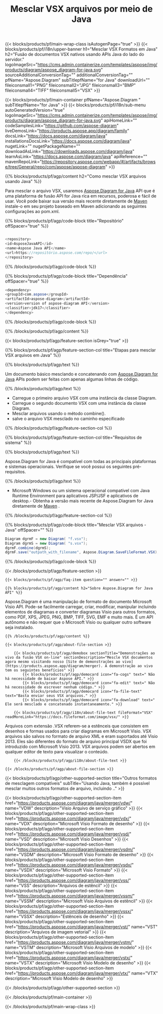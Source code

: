 ﻿---
title: Mesclar VSX arquivos por meio de Java 
weight: 5160
url: /pt/java/merger/vsx/ 
description: Java código de amostra para combinar VSX documentos no Java ambiente de tempo de execução para aplicativos JSP/JSF e aplicativos de desktop.
---
{{< blocks/products/pf/main-wrap-class isAutogenPage="true" >}}
{{< blocks/products/pf/i18n/upper-banner h1="Mesclar VSX Formatos em Java" h2="Fusão de documentos VSX nativos usando APIs Java do lado do servidor." logoImageSrc="https://cms.admin.containerize.com/templates/aspose/img/products/diagram/aspose_diagram-for-java.svg" sourceAdditionalConversionTag="" additionalConversionTag="" pfName="Aspose.Diagram" subTitlepfName="for Java" downloadUrl="" fileiconsmall1="PNG" fileiconsmall2="JPG" fileiconsmall3="BMP" fileiconsmall4="TIFF" fileiconsmall5="VSX" >}}

{{< blocks/products/pf/main-container pfName="Aspose.Diagram " subTitlepfName="for Java" >}}
{{< blocks/products/pf/i18n/sub-menu autoGeneratedVersion="true" logoImageSrc="https://cms.admin.containerize.com/templates/aspose/img/products/diagram/aspose_diagram-for-java.svg" apiHomeLink="" codeSamplesLink="https://github.com/aspose-diagram" liveDemosLink="https://products.aspose.app/diagram/family" docsLink="https://docs.aspose.com/diagram/java" installationsDocsLink="https://docs.aspose.com/diagram/java" nugetLink="" nugetPackageName="" downloadAsLink="https://downloads.aspose.com/diagram/java" learnAsLink="https://docs.aspose.com/diagram/java" apiReference="" mavenRepoLink="https://repository.aspose.com/webapp/#/artifacts/browse/tree/General/repo/com/aspose/aspose-diagram" >}}

{{% blocks/products/pf/agp/content h2="Como mesclar VSX arquivos usando Java" %}}

 Para mesclar o arquivo VSX, usaremos
 [Aspose.Diagram for Java](https://products.aspose.com/diagram/java) 
 API que é uma plataforma de fusão API for Java rica em recursos, poderosa e fácil de usar. Você pode baixar sua versão mais recente diretamente de
 [Maven](https://repository.aspose.com/webapp/#/artifacts/browse/tree/General/repo/com/aspose/aspose-diagram) 
 instale-o em seu projeto baseado em Maven adicionando as seguintes configurações ao pom.xml.

{{% blocks/products/pf/agp/code-block title="Repositório" offSpacer="true" %}}

```cs

<repository>
<id>AsposeJavaAPI</id>
<name>Aspose Java API</name>
<url>https://repositório.aspose.com/repo/</url>
</repository>


```

{{% /blocks/products/pf/agp/code-block %}}

{{% blocks/products/pf/agp/code-block title="Dependência" offSpacer="true" %}}

```cs
<dependency>
<groupId>com.aspose</groupId>
<artifactId>aspose-diagram</artifactId>
<version>version of aspose-diagram API</version>
<classifier>jdk17</classifier>
</dependency>


```

{{% /blocks/products/pf/agp/code-block %}}

{{% /blocks/products/pf/agp/content %}}

{{< blocks/products/pf/agp/feature-section isGrey="true" >}}

{{% blocks/products/pf/agp/feature-section-col title="Etapas para mesclar VSX arquivos em Java" %}}

{{% blocks/products/pf/agp/text %}}

 Um documento básico mesclando e concatenando com
 [Aspose.Diagram for Java](https://products.aspose.com/diagram/java) 
 APIs podem ser feitas com apenas algumas linhas de código.

{{% /blocks/products/pf/agp/text %}}

+ Carregue o primeiro arquivo VSX com uma instância da classe Diagram.
+ Carregue o segundo documento VSX com uma instância da classe Diagram.
+ Mesclar arquivos usando o método combine().
+ salve o arquivo VSX mesclado no caminho especificado

{{% /blocks/products/pf/agp/feature-section-col %}}

{{% blocks/products/pf/agp/feature-section-col title="Requisitos de sistema" %}}

{{% blocks/products/pf/agp/text %}}

 Aspose.Diagram for Java é compatível com todas as principais plataformas e sistemas operacionais. Verifique se você possui os seguintes pré-requisitos.

{{% /blocks/products/pf/agp/text %}}

- Microsoft Windows ou um sistema operacional compatível com Java Runtime Environment para aplicativos JSP/JSF e aplicativos de desktop.- Obtenha a versão mais recente de Aspose.Diagram for Java diretamente de [Maven](https://repository.aspose.com/webapp/#/artifacts/browse/tree/General/repo/com/aspose/aspose-diagram)  .

{{% /blocks/products/pf/agp/feature-section-col %}}

{{% blocks/products/pf/agp/code-block title="Mesclar VSX arquivos - Java" offSpacer="" %}}

```cs
Diagram dgrmF = new Diagram( "f.vsx");
Diagram dgrmS = new Diagram( "s.vsx");
dgrmF.combine(dgrmS);
dgrmF.save("outpath_with_filename", Aspose.Diagram.SaveFileFormat.VSX);  


```

{{% /blocks/products/pf/agp/code-block %}}

{{< /blocks/products/pf/agp/feature-section >}}

    {{< blocks/products/pf/agp/faq-item question="" answer="" >}}
 

<!-- aboutfile Starts -->

    {{% blocks/products/pf/agp/content h2="Sobre Aspose.Diagram for Java API" %}}

 Aspose.Diagram é uma manipulação de formato de documento Microsoft Visio API. Pode-se facilmente carregar, criar, modificar, manipular incluindo elementos de diagramas e converter diagramas Visio para outros formatos, como PDF, XPS, JPEG, PNG, BMP, TIFF, SVG, EMF e muito mais. É um API autônomo e não requer que o Microsoft Visio ou qualquer outro software seja instalado.  



    {{% /blocks/products/pf/agp/content %}}

    {{< blocks/products/pf/agp/about-file-section >}}

        {{< blocks/products/pf/agp/demobox sectionTitle="Demonstrações ao vivo da fusão VSX on-line" sectionDescription="Mescle VSX documentos agora mesmo visitando nosso [Site de demonstrações ao vivo](https://products.aspose.app/diagram/merger). A demonstração ao vivo tem os seguintes benefícios" >}}
            {{< blocks/products/pf/agp/democard icon="fa-cogs" text=" Não há necessidade de baixar Aspose API." >}}
            {{< blocks/products/pf/agp/democard icon="fa-edit" text=" Não há necessidade de escrever nenhum código." >}}
            {{< blocks/products/pf/agp/democard icon="fa-file-text" text="Basta enviar seus VSX arquivos." >}}
            {{< blocks/products/pf/agp/democard icon="fa-download" text=" Ele será mesclado e concatenado instantaneamente." >}}

        {{< blocks/products/pf/agp/i18n/about-file-text fileFormat="VSX" readMoreLink="https://docs.fileformat.com/image/vsx/" >}}
Arquivos com extensão .VSX referem-se a estênceis que consistem em desenhos e formas usados para criar diagramas em Microsoft Visio. VSX arquivos são salvos no formato de arquivo XML e eram suportados até Visio 2013. Eles são diferentes do formato de arquivo principal VSDX que foi introduzido com Microsoft Visio 2013. VSX arquivos podem ser abertos em qualquer editor de texto para visualizar o conteúdo. 

        {{< /blocks/products/pf/agp/i18n/about-file-text >}}

    {{< /blocks/products/pf/agp/about-file-section >}}

<!-- aboutfile Ends -->

{{< blocks/products/pf/agp/other-supported-section title="Outros formatos de mesclagem compatíveis" subTitle="Usando Java, também é possível mesclar muitos outros formatos de arquivo, incluindo .." >}}

{{< blocks/products/pf/agp/other-supported-section-item href="https://products.aspose.com/diagram/java/merger/vdw/" name="VDW" description="Visio Arquivo de serviço gráfico" >}}
{{< blocks/products/pf/agp/other-supported-section-item href="https://products.aspose.com/diagram/java/merger/vdx/" name="VDX" description="Microsoft Visio Formato de desenho" >}}
{{< blocks/products/pf/agp/other-supported-section-item href="https://products.aspose.com/diagram/java/merger/vsd/" name="VSD" description="Microsoft Visio Desenhos" >}}
{{< blocks/products/pf/agp/other-supported-section-item href="https://products.aspose.com/diagram/java/merger/vsdm/" name="VSDM" description="Microsoft Visio Formato de desenho" >}}
{{< blocks/products/pf/agp/other-supported-section-item href="https://products.aspose.com/diagram/java/merger/vsdx/" name="VSDX" description="Microsoft Visio Formato" >}}
{{< blocks/products/pf/agp/other-supported-section-item href="https://products.aspose.com/diagram/java/merger/vss/" name="VSS" description="Arquivos de estêncil" >}}
{{< blocks/products/pf/agp/other-supported-section-item href="https://products.aspose.com/diagram/java/merger/vssm/" name="VSSM" description="Microsoft Visio Arquivos de estêncil" >}}
{{< blocks/products/pf/agp/other-supported-section-item href="https://products.aspose.com/diagram/java/merger/vssx/" name="VSSX" description="Estênceis de desenho" >}}
{{< blocks/products/pf/agp/other-supported-section-item href="https://products.aspose.com/diagram/java/merger/vst/" name="VST" description="Arquivos de imagem vetorial" >}}
{{< blocks/products/pf/agp/other-supported-section-item href="https://products.aspose.com/diagram/java/merger/vstm/" name="VSTM" description="Microsoft Visio Arquivos de modelo" >}}
{{< blocks/products/pf/agp/other-supported-section-item href="https://products.aspose.com/diagram/java/merger/vstx/" name="VSTX" description="Microsoft Visio Modelo de desenho" >}}
{{< blocks/products/pf/agp/other-supported-section-item href="https://products.aspose.com/diagram/java/merger/vtx/" name="VTX" description="Microsoft Visio Modelo de desenho" >}}

{{< /blocks/products/pf/agp/other-supported-section >}}

{{< /blocks/products/pf/main-container >}}
    
{{< /blocks/products/pf/main-wrap-class >}}